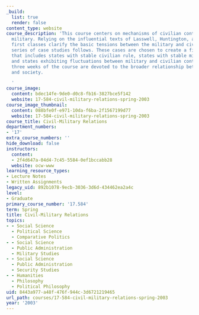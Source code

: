 ```yaml
---
_build:
  list: true
  render: false
content_type: website
course_description: 'This course centers on mechanisms of civilian control of the
  military. Relying on the influential texts of Lasswell, Huntington, and Finer, the
  first classes clarify the basic tensions between the military and civilians. A wide-ranging
  series of case studies follows. These cases are chosen to create a field of variation
  that includes states with stable civilian rule, states with stable military influence,
  and states exhibiting fluctuations between military and civilian control. The final
  three weeks of the course are devoted to the broader relationship between military
  and society.

  '
course_image:
  content: bdec14fe-9de0-d0c8-fb16-3827bce5f142
  website: 17-584-civil-military-relations-spring-2003
course_image_thumbnail:
  content: 088bfe0f-e971-10da-f6ba-2f1567199d77
  website: 17-584-civil-military-relations-spring-2003
course_title: Civil-Military Relations
department_numbers:
- '17'
extra_course_numbers: ''
hide_download: false
instructors:
  content:
  - 2f4d647a-04d4-7c45-5584-0ef1bccabb28
  website: ocw-www
learning_resource_types:
- Lecture Notes
- Written Assignments
legacy_uid: 892b1078-9ecb-3036-3d6d-434462ea2a4c
level:
- Graduate
primary_course_number: '17.584'
term: Spring
title: Civil-Military Relations
topics:
- - Social Science
  - Political Science
  - Comparative Politics
- - Social Science
  - Public Administration
  - Military Studies
- - Social Science
  - Public Administration
  - Security Studies
- - Humanities
  - Philosophy
  - Political Philosophy
uid: 8443a977-a48f-476f-944c-3d6721219465
url_path: courses/17-584-civil-military-relations-spring-2003
year: '2003'
---
```


